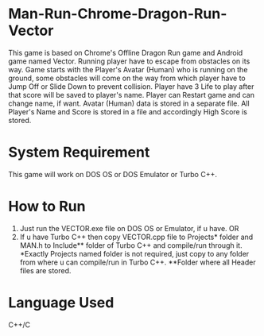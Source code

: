 # Man-Run-Chrome-Dragon-Run-Vector
This game is based on Chrome's Offline Dragon Run game and Android game named Vector.
Running player have to escape from obstacles on its way.
Game starts with the Player's Avatar (Human) who is running on the ground, some obstacles will come on the way from which player have to Jump Off or Slide Down to prevent collision. Player have 3 Life to play after that score will be saved to player's name. Player can Restart game and can change name, if want.
Avatar (Human) data is stored in a separate file.
All Player's Name and Score is stored in a file and accordingly High Score is stored.
# System Requirement
This game will work on DOS OS or DOS Emulator or Turbo C++.
# How to Run
1. Just run the VECTOR.exe file on DOS OS or Emulator, if u have. OR
2. If u have Turbo C++ then copy VECTOR.cpp file to Projects* folder and MAN.h to Include** folder of Turbo C++ and compile/run through it.
   *Exactly Projects named folder is not required, just copy to any folder from where u can compile/run in Turbo C++.
   **Folder where all Header files are stored.
# Language Used
C++/C
